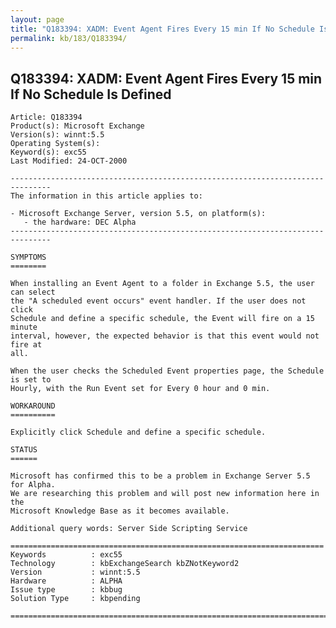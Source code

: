```yaml
---
layout: page
title: "Q183394: XADM: Event Agent Fires Every 15 min If No Schedule Is Defined"
permalink: kb/183/Q183394/
---
```


## Q183394: XADM: Event Agent Fires Every 15 min If No Schedule Is Defined

	Article: Q183394
	Product(s): Microsoft Exchange
	Version(s): winnt:5.5
	Operating System(s): 
	Keyword(s): exc55
	Last Modified: 24-OCT-2000
	
	-------------------------------------------------------------------------------
	The information in this article applies to:
	
	- Microsoft Exchange Server, version 5.5, on platform(s):
	   - the hardware: DEC Alpha 
	-------------------------------------------------------------------------------
	
	SYMPTOMS
	========
	
	When installing an Event Agent to a folder in Exchange 5.5, the user can select
	the "A scheduled event occurs" event handler. If the user does not click
	Schedule and define a specific schedule, the Event will fire on a 15 minute
	interval, however, the expected behavior is that this event would not fire at
	all.
	
	When the user checks the Scheduled Event properties page, the Schedule is set to
	Hourly, with the Run Event set for Every 0 hour and 0 min.
	
	WORKAROUND
	==========
	
	Explicitly click Schedule and define a specific schedule.
	
	STATUS
	======
	
	Microsoft has confirmed this to be a problem in Exchange Server 5.5 for Alpha.
	We are researching this problem and will post new information here in the
	Microsoft Knowledge Base as it becomes available.
	
	Additional query words: Server Side Scripting Service
	
	======================================================================
	Keywords          : exc55 
	Technology        : kbExchangeSearch kbZNotKeyword2
	Version           : winnt:5.5
	Hardware          : ALPHA
	Issue type        : kbbug
	Solution Type     : kbpending
	
	=============================================================================
	
